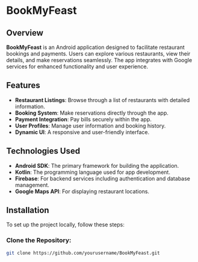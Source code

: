 # BookMyFeast

## Overview

**BookMyFeast** is an Android application designed to facilitate restaurant bookings and payments. Users can explore various restaurants, view their details, and make reservations seamlessly. The app integrates with Google services for enhanced functionality and user experience.

## Features

- **Restaurant Listings**: Browse through a list of restaurants with detailed information.  
- **Booking System**: Make reservations directly through the app.  
- **Payment Integration**: Pay bills securely within the app.  
- **User Profiles**: Manage user information and booking history.  
- **Dynamic UI**: A responsive and user-friendly interface.  

## Technologies Used

- **Android SDK**: The primary framework for building the application.  
- **Kotlin**: The programming language used for app development.  
- **Firebase**: For backend services including authentication and database management.  
- **Google Maps API**: For displaying restaurant locations.  

## Installation

To set up the project locally, follow these steps:

### Clone the Repository:
```bash
git clone https://github.com/yourusername/BookMyFeast.git
